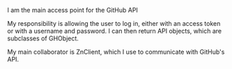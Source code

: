 I am the main access point for the GitHub API

My responsibility is allowing the user to log in, either with an access token or with a username and password. I can then return API objects, which are subclasses of GHObject.

My main collaborator is ZnClient, which I use to communicate with GitHub's API.
